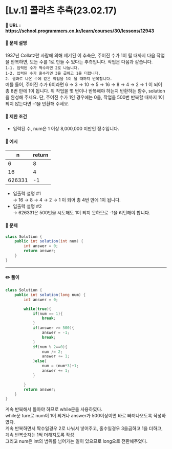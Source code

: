 # [Lv.1] 콜라츠 추측(23.02.17)

#### 📌 URL : https://school.programmers.co.kr/learn/courses/30/lessons/12943

#### 📌 문제 설명

1937년 Collatz란 사람에 의해 제기된 이 추측은, 주어진 수가 1이 될 때까지 다음 작업을 반복하면, 모든 수를 1로 만들 수 있다는 추측입니다. 작업은 다음과 같습니다.\
`1-1. 입력된 수가 짝수라면 2로 나눕니다.`  
`1-2. 입력된 수가 홀수라면 3을 곱하고 1을 더합니다.`  
`2. 결과로 나온 수에 같은 작업을 1이 될 때까지 반복합니다.`  
예를 들어, 주어진 수가 6이라면 6 → 3 → 10 → 5 → 16 → 8 → 4 → 2 → 1 이 되어 총 8번 만에 1이 됩니다. 위 작업을 몇 번이나 반복해야 하는지 반환하는 함수, solution을 완성해 주세요. 단, 주어진 수가 1인 경우에는 0을, 작업을 500번 반복할 때까지 1이 되지 않는다면 –1을 반환해 주세요.

#### 📌 제한 조건

- 입력된 수, num은 1 이상 8,000,000 미만인 정수입니다.

#### 📌 예시

| n      | return |
| ------ | ------ |
| 6      | 8      |
| 16     | 4      |
| 626331 | -1     |

- 입출력 설명 #1  
   → 16 → 8 → 4 → 2 → 1 이 되어 총 4번 만에 1이 됩니다.
- 입출력 설명 #2  
   → 626331은 500번을 시도해도 1이 되지 못하므로 -1을 리턴해야 합니다.

#### 📌 문제

```java
class Solution {
    public int solution(int num) {
        int answer = 0;
        return answer;
    }
}
```

---

#### ✏️ 풀이

```java
class Solution {
    public int solution(long num) {
        int answer = 0;

        while(true){
            if(num == 1){
                break;
            }
            if(answer >= 500){
                answer = -1;
                break;
            }
            if(num % 2==0){
                num /= 2;
                answer += 1;
            }else{
                num = (num*3)+1;
                answer += 1;
            }

        }
        return answer;
    }
}
```

계속 반복해서 돌아야 하므로 while문을 사용하였다.  
while문 ture로 num이 1이 되거나 answer가 500이상이면 바로 빠져나오도록 작성하였다.  
계속 반복하면서 짝수일경우 2로 나눠서 넣어주고, 홀수일경우 3을곱하고 1을 더하고, 계속 반복숫자는 1씩 더해지도록 작성  
그리고 num은 int의 범위를 넘어가는 일이 있으므로 long으로 전환해주었다.
